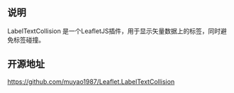 ## 说明

LabelTextCollision 是一个LeafletJS插件，用于显示矢量数据上的标签，同时避免标签碰撞。

## 开源地址
 
https://github.com/muyao1987/Leaflet.LabelTextCollision


